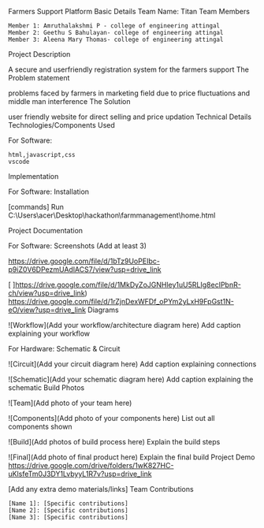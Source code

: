 Farmers Support Platform
Basic Details
Team Name: Titan
Team Members

    Member 1: Amruthalakshmi P - college of engineering attingal
    Member 2: Geethu S Bahulayan- college of engineering attingal
    Member 3: Aleena Mary Thomas- college of engineering attingal

Project Description

A secure and userfriendly registration system for the farmers support
The Problem statement

problems faced by farmers in marketing field due to price fluctuations and middle man interference
The Solution

user friendly website for direct selling and price updation
Technical Details
Technologies/Components Used

For Software:

    html,javascript,css
    vscode

Implementation

For Software:
Installation

[commands]
Run
C:\Users\acer\Desktop\hackathon\farmmanagement\home.html

Project Documentation

For Software:
Screenshots (Add at least 3)

https://drive.google.com/file/d/1bTz9UoPEIbc-p9iZ0V6DPezmUAdlACS7/view?usp=drive_link

[
]https://drive.google.com/file/d/1MkDyZoJGNHley1uU5RLIg8ecIPbnR-ch/view?usp=drive_link)
https://drive.google.com/file/d/1rZjnDexWFDf_oPYm2yLxH9FpGst1N-eO/view?usp=drive_link
Diagrams

![Workflow](Add your workflow/architecture diagram here) Add caption explaining your workflow

For Hardware:
Schematic & Circuit

![Circuit](Add your circuit diagram here) Add caption explaining connections

![Schematic](Add your schematic diagram here) Add caption explaining the schematic
Build Photos

![Team](Add photo of your team here)

![Components](Add photo of your components here) List out all components shown

![Build](Add photos of build process here) Explain the build steps

![Final](Add photo of final product here) Explain the final build
Project Demo
https://drive.google.com/drive/folders/1wK827HC-uKlsfeTm0J3DY1LvbyyL1R7v?usp=drive_link

[Add any extra demo materials/links]
Team Contributions

    [Name 1]: [Specific contributions]
    [Name 2]: [Specific contributions]
    [Name 3]: [Specific contributions]
